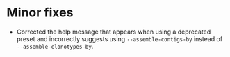 # Minor fixes
- Corrected the help message that appears when using a deprecated preset and incorrectly suggests using `--assemble-contigs-by` instead of `--assemble-clonotypes-by`.